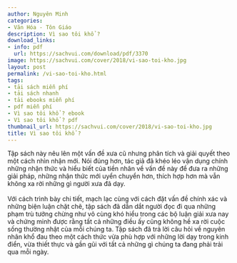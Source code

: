 ```yaml
---
author: Nguyên Minh
categories:
- Văn Hóa - Tôn Giáo
description: Vì sao tôi khổ ?
download_links:
- info: pdf
  url: https://sachvui.com/download/pdf/3370
image: https://sachvui.com/cover/2018/vi-sao-toi-kho.jpg
layout: post
permalink: /vi-sao-toi-kho.html
tags:
- tải sách miễn phí
- tải sách nhanh
- tải ebooks miễn phí
- pdf miễn phí
- Vì sao tôi khổ ? ebook
- Vì sao tôi khổ ? pdf
thumbnail_url: https://sachvui.com/cover/2018/vi-sao-toi-kho.jpg
title: Vì sao tôi khổ ?
---
```


 <div class="item-desc text-justify"> <p>Tập sách này nêu lên một vấn đề xưa cũ nhưng phân tích và giải quyết theo một cách nhìn nhận mới. Nói đúng hơn, tác giả đã khéo léo vận dụng chính những nhận thức và hiểu biết của tiền nhân về vấn đề này để đưa ra những giải pháp, những nhận thức mới uyển chuyển hơn, thích hợp hơn mà vẫn không xa rời những gì người xưa đã dạy.<br><br>Với cách trình bày chi tiết, mạch lạc cùng với cách đặt vấn đề chính xác và những biện luận chặt chẽ, tập sách đã dẫn dắt người đọc đi qua những phạm trù tưởng chừng như vô cùng khó hiểu trong các bộ luận giải xưa nay và chứng minh được rằng tất cả những điều ấy cũng không hề xa rời cuộc sống thường nhật của mỗi chúng ta. Tập sách đã trả lời câu hỏi về nguyên nhân khổ đau theo một cách thức vừa phù hợp với những lời dạy trong kinh điển, vừa thiết thực và gần gũi với tất cả những gì chúng ta đang phải trải qua mỗi ngày.</p> </div>
